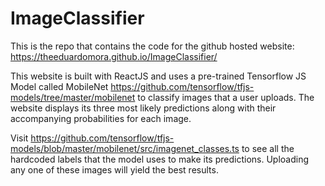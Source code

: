 # ImageClassifier

This is the repo that contains the code for the github hosted website: https://theeduardomora.github.io/ImageClassifier/

This website is built with ReactJS and uses a pre-trained Tensorflow JS Model called MobileNet https://github.com/tensorflow/tfjs-models/tree/master/mobilenet to classify images that a user uploads. The website displays its 
three most likely predictions along with their accompanying probabilities for each image. 

Visit https://github.com/tensorflow/tfjs-models/blob/master/mobilenet/src/imagenet_classes.ts to see all the hardcoded labels that the model uses to make its predictions. 
Uploading any one of these images will yield the best results. 
